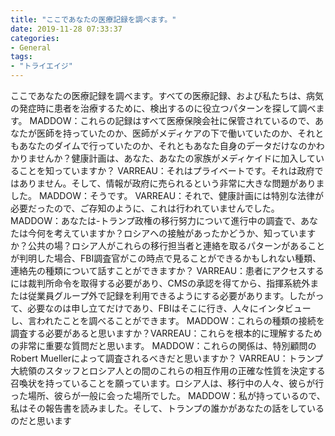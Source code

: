 ```yaml
---
title: "ここであなたの医療記録を調べます。"
date: 2019-11-28 07:33:37
categories:
- General
tags:
- "トライエイジ"
---
```


ここであなたの医療記録を調べます。すべての医療記録、および私たちは、病気の発症時に患者を治療するために、検出するのに役立つパターンを探して調べます。 MADDOW：これらの記録はすべて医療保険会社に保管されているので、あなたが医師を持っていたのか、医師がメディケアの下で働いていたのか、それともあなたのダイムで行っていたのか、それともあなた自身のデータだけなのかわかりませんか？健康計画は、あなた、あなたの家族がメディケイドに加入していることを知っていますか？ VARREAU：それはプライベートです。それは政府ではありません。そして、情報が政府に売られるという非常に大きな問題がありました。 MADDOW：そうです。 VARREAU：それで、健康計画には特別な法律が必要だったので、ご存知のように、これは行われていませんでした。 MADDOW：あなたは-トランプ政権の移行努力について進行中の調査で、あなたは今何を考えていますか？ロシアへの接触があったかどうか、知っていますか？公共の場？ロシア人がこれらの移行担当者と連絡を取るパターンがあることが判明した場合、FBI調査官がこの時点で見ることができるかもしれない種類、連絡先の種類について話すことができますか？ VARREAU：患者にアクセスするには裁判所命令を取得する必要があり、CMSの承認を得てから、指揮系統外または従業員グループ外で記録を利用できるようにする必要があります。したがって、必要なのは申し立てだけであり、FBIはそこに行き、人々にインタビューし、言われたことを調べることができます。 MADDOW：これらの種類の接続を調査する必要があると思いますか？VARREAU：これらを根本的に理解するための非常に重要な質問だと思います。 MADDOW：これらの関係は、特別顧問のRobert Muellerによって調査されるべきだと思いますか？ VARREAU：トランプ大統領のスタッフとロシア人との間のこれらの相互作用の正確な性質を決定する召喚状を持っていることを願っています。ロシア人は、移行中の人々、彼らが行った場所、彼らが一般に会った場所でした。 MADDOW：私が持っているので、私はその報告書を読みました。そして、トランプの誰かがあなたの話をしているのだと思います
